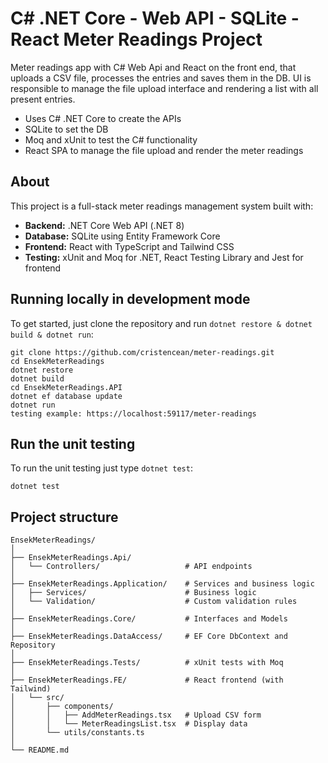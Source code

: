 # C# .NET Core - Web API - SQLite - React Meter Readings Project

Meter readings app with C# Web Api and React on the front end, that uploads a CSV file, processes the entries and saves them in the DB. UI is responsible to manage the file upload interface and rendering a list with all present entries.

* Uses C# .NET Core to create the APIs
* SQLite to set the DB
* Moq and xUnit to test the C# functionality
* React SPA to manage the file upload and render the meter readings

## About 

This project is a full-stack meter readings management system built with:

- **Backend:** .NET Core Web API (.NET 8)  
- **Database:** SQLite using Entity Framework Core  
- **Frontend:** React with TypeScript and Tailwind CSS  
- **Testing:** xUnit and Moq for .NET, React Testing Library and Jest for frontend

## Running locally in development mode

To get started, just clone the repository and run `dotnet restore & dotnet build & dotnet run`:

    git clone https://github.com/cristencean/meter-readings.git
	cd EnsekMeterReadings
	dotnet restore
	dotnet build
	cd EnsekMeterReadings.API
	dotnet ef database update
	dotnet run
    testing example: https://localhost:59117/meter-readings
    
## Run the unit testing

To run the unit testing just type `dotnet test`:

    dotnet test

## Project structure

	EnsekMeterReadings/
	│
	├── EnsekMeterReadings.Api/            
	│   └── Controllers/                   # API endpoints
	│
	├── EnsekMeterReadings.Application/    # Services and business logic
	│   ├── Services/                      # Business logic
	│   └── Validation/                    # Custom validation rules
	│
	├── EnsekMeterReadings.Core/           # Interfaces and Models
	│
	├── EnsekMeterReadings.DataAccess/     # EF Core DbContext and Repository
	│
	├── EnsekMeterReadings.Tests/          # xUnit tests with Moq
	│
	├── EnsekMeterReadings.FE/             # React frontend (with Tailwind)
	│   └── src/
	│       ├── components/
	│       │   ├── AddMeterReadings.tsx   # Upload CSV form
	│       │   └── MeterReadingsList.tsx  # Display data
	│       └── utils/constants.ts
	│
	└── README.md